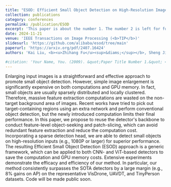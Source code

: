 ```yaml
---
title: "ESOD: Efficient Small Object Detection on High-Resolution Images"
collection: publications
category: conferences
permalink: /publication/ESOD
excerpt: 'This paper is about the number 1. The number 2 is left for future work.'
date: 2024-11-21
venue: 'IEEE Transactions on Image Processing (<b>TIP</b>)'
slidesurl: 'https://github.com/alibaba/esod/tree/main'
paperurl: 'https://arxiv.org/pdf/2407.16424'
authors: 'Kai Liu, <b><u>Zhihang Fu</u><sup>&diams;</sup></b>, Sheng Jin, Ze Chen, Fan Zhou, Rongxin Jiang, Yaowu Chen, Jieping Ye.'

#citation: 'Your Name, You. (2009). &quot;Paper Title Number 1.&quot; <i>Journal 1</i>. 1(1).'
---
```


Enlarging input images is a straightforward and effective approach to promote small object detection. However, simple image enlargement is significantly expensive on both computations and GPU memory. In fact, small objects are usually sparsely distributed and locally clustered. Therefore, massive feature extraction computations are wasted on the non-target background area of images. Recent works have tried to pick out target-containing regions using an extra network and perform conventional object detection, but the newly introduced computation limits their final performance. In this paper, we propose to reuse the detector's backbone to conduct feature-level object-seeking and patch-slicing, which can avoid redundant feature extraction and reduce the computation cost. Incorporating a sparse detection head, we are able to detect small objects on high-resolution inputs (e.g., 1080P or larger) for superior performance. The resulting Efficient Small Object Detection (ESOD) approach is a generic framework, which can be applied to both CNN- and ViT-based detectors to save the computation and GPU memory costs. Extensive experiments demonstrate the efficacy and efficiency of our method. In particular, our method consistently surpasses the SOTA detectors by a large margin (e.g., 8% gains on AP) on the representative VisDrone, UAVDT, and TinyPerson datasets. Code will be made public soon.